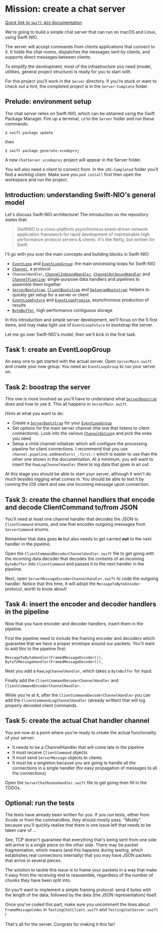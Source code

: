 # Mission: create a chat server

[Quick link to `Swift-NIO` documentation](https://apple.github.io/swift-nio/docs/current/NIO/index.html)

We're going to build a simple chat server that can run on macOS and Linux, using Swift-NIO.

The server will accept commands from clients applications that connect to it. It holds the chat rooms, dispatches the messages sent by clients, and supports direct messages between clients.

To simplify the development, most of the infrastructure you need (model, utilities, general project structure) is ready for you to start with.

For this project you'll work in the `Server` directory. If you're stuck or want to check out a hint, the completed project is in the `Server-Complete` folder.

## Prelude: environment setup

The chat server relies on Swift-NIO, which can be obtained using the Swift Package Manager. Fire up a terminal, `cd` to the `Server` folder and run these commands:

`$ swift package update`

then

`$ swift package generate-xcodeproj`

A new `ChatServer.xcodeproj` project will appear in the Server folder.

You will also need a client to connect from. In the `iOS-Completed` folder you'll find a working client. Make sure you `pod install` first then open the workspace and run the project.

## Introduction: understanding Swift-NIO's general model

Let's discuss Swift-NIO architecture! The introduction on the repository states that:

> SwiftNIO is a cross-platform asynchronous event-driven network application framework for rapid development of maintainable high performance protocol servers & clients.
> It's like Netty, but written for Swift.

I'll go with you over the main concepts and building blocks in Swift-NIO:

* [`EventLoop`](https://apple.github.io/swift-nio/docs/current/NIO/Protocols/EventLoop.html) and [`EventLoopGroup`](https://apple.github.io/swift-nio/docs/current/NIO/Protocols/EventLoopGroup.html): the main processing loops for Swift-NIO
* [`Channel`](https://apple.github.io/swift-nio/docs/current/NIO/Protocols/Channel.html), a protocol
* `ChannelHandler`, [`ChannelInboundHandler`](https://apple.github.io/swift-nio/docs/current/NIO/Protocols/ChannelInboundHandler.html), [`ChannelOutboundHandler`](https://apple.github.io/swift-nio/docs/current/NIO/Protocols/ChannelOutboundHandler.html) and [`ChannelPipeline`](https://apple.github.io/swift-nio/docs/current/NIO/Classes/ChannelPipeline.html): single-purpose data handlers and pipelines to assemble them together
* [`ServerBootstrap`](https://apple.github.io/swift-nio/docs/current/NIO/Classes/ServerBootstrap.html), [`ClientBootstrap`](https://apple.github.io/swift-nio/docs/current/NIO/Classes/ClientBootstrap.html) and [`DatagramBootstrap`](https://apple.github.io/swift-nio/docs/current/NIO/Classes/DatagramBootstrap.html): helpers to quickly get setup for a server or client
* [`EventLoopFuture`](https://apple.github.io/swift-nio/docs/current/NIO/Classes/EventLoopFuture.html) and [`EventLoopPromise`](https://apple.github.io/swift-nio/docs/current/NIO/Structs/EventLoopPromise.html), asynchronous production of results
* [`ByteBuffer`](https://apple.github.io/swift-nio/docs/current/NIO/Structs/ByteBuffer.html), high performance contiguous storage

In this introduction and simple server development, we'll focus on the 5 first items, and may make light use of `EventLoopFuture` to bootstrap the server.

Let me go over Swift-NIO's model, then we'll kick in the first task.

## Task 1: create an EventLoopGroup

An easy one to get started with the actual server. Open `ServerMain.swift` and create your new group. You need an `EventLoopGroup` to run your server on.


## Task 2: boostrap the server

This one is more involved as you'll have to understand what [`ServerBoostrap`](https://apple.github.io/swift-nio/docs/current/NIO/Classes/ServerBootstrap.html) does and how to use it. This all happens in `ServerMain.swift`.

Hints at what you want to do:

* Create a [`ServerBootstrap`](https://apple.github.io/swift-nio/docs/current/NIO/Classes/ServerBootstrap.html) for your [`EventLoopGroup`](https://apple.github.io/swift-nio/docs/current/NIO/Protocols/EventLoopGroup.html)
* Set options for the main server channel (the one that listens to client connections). Look into the various [`ChannelOption`](https://github.com/apple/swift-nio/blob/master/Sources/NIO/ChannelOption.swift)s and pick the ones you need
* Setup a child channel initializer which will configure the processing pipeline for client connections.  I recommend that you use `channel.pipeline.addHandlers(_:first:)` which is easier to use than the other one shown in the documentation. At a minimum, you will want to insert the `RawLogChannelHandler` there to log data that  goes in an out.

At this stage you should be able to start your server, although it won't do much besides logging what comes in. You should be able to test it by running the iOS client and see one incoming message upon connection.

## Task 3: create the channel handlers that encode and decode ClientCommand to/from JSON

You'll need at least one channel handler that decodes the JSON to `ClientCommand` enums, and one that encodes outgoing messages from `ServerCommand` enums.

Remember that data goes **in** but also needs to get carried **out** to the next handler in the pipeline.

Open the `ClientCommandDecoderChannelHandler.swift` file to get going with the incoming data decoder that decodes the contents of an incoming `ByteBuffer` into `ClientCommand` and passes it to the next handler in the pipeline.

Next, open `ServerMessageEncoderChannelHandler.swift` to code the outgoing handler. Notice that this time, it will adopt the `MessageToByteEncoder` protocol, worth to know about! 


## Task 4: insert the encoder and decoder handlers in the pipeline

Now that you have encoder and decoder handlers, insert them in the pipeline.

First the pipeline need to include the framing encoder and decoders which guarantee that we have a proper envelope around our packets. You'll want to add this to the pipeline first:

```
MessageToByteHandler(FramedMessageEncoder()),
ByteToMessageHandler(FramedMessageDecoder()),
```

Next you add a `RawLogChannelHandler`, which takes a `ByteBuffer` for input.

Finally add the `ClientCommandDecoderChannelHandler` and `ClientCommandEncoderChannelHandler`.

While you're at it, after the `ClientCommandDecoderChannelHandler` you can add the `ClientCommandLogChannelHandler` (already written) that will log properly decoded client commands.

## Task 5: create the actual Chat handler channel

You are now at a point where you're ready to create the actual functionality of your server: 

- It needs to be a ChannelHandler that will come late in the pipeline
- It must receive `ClientCommand` objects
- It must send `ServerMessage` objects to clients
- It must be a singleton because you are going to handle all the connections in a single handler (for easy propagation of messages to all the connections)

Open the `ServerChatRoomsHandler.swift` file to get going then fill in the TODOs.

## Optional: run the tests

The tests have already been written for you. If you run tests, either from Xcode or from the commandline, they should mostly pass. "Mostly" because you'll quickly realize that there is one issue left that needs to be taken care of ...

See, TCP doesn't guarantee that everything that's being sent from one side will arrive in a single piece on the other side. There may be packet fragmentation, which means (and this happens during testing, which establishes real connections internally) that you may have JSON packets that arrive in several pieces.

The solution to tackle this issue is to frame your packets in a way that make it easy from the receiving end to reassemble, regardless of the number of chunks they have been split into.

So you'll want to implement a simple framing protocol: send 4 bytes with the length of the data, followed by the data (the JSON representation) itself.

Once you've coded this part, make sure you uncomment the lines about `FrameMessageCodec` in `TestingChatClient.swift` and `TestingChatServer.swift` !

That's all for the server. Congrats for making it this far!
